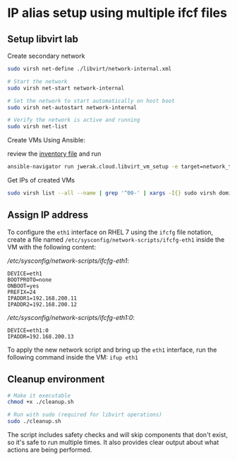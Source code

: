 # IP alias setup using multiple ifcf files

## Setup libvirt lab

Create secondary network

```bash
sudo virsh net-define ./libvirt/network-internal.xml

# Start the network
sudo virsh net-start network-internal

# Set the network to start automatically on host boot
sudo virsh net-autostart network-internal

# Verify the network is active and running
sudo virsh net-list
```

Create VMs Using Ansible:

review the [inventory file](./hosts_and_groups/inventory.yml) and run

```bash
ansible-navigator run jwerak.cloud.libvirt_vm_setup -e target=network_test_nodes
```

Get IPs of created VMs

```bash
sudo virsh list --all --name | grep '^00-' | xargs -I{} sudo virsh domifaddr {} --source agent
```

## Assign IP address

To configure the `eth1` interface on RHEL 7 using the `ifcfg` file notation, create a file named `/etc/sysconfig/network-scripts/ifcfg-eth1` inside the VM with the following content:

*/etc/sysconfig/network-scripts/ifcfg-eth1*:

```env
DEVICE=eth1
BOOTPROTO=none
ONBOOT=yes
PREFIX=24
IPADDR1=192.168.200.11
IPADDR2=192.168.200.12
```

*/etc/sysconfig/network-scripts/ifcfg-eth1:0*:

```env
DEVICE=eth1:0
IPADDR=192.168.200.13
```

To apply the new network script and bring up the `eth1` interface, run the following command inside the VM: `ifup eth1`

## Cleanup environment

```bash
# Make it executable
chmod +x ./cleanup.sh

# Run with sudo (required for libvirt operations)
sudo ./cleanup.sh
```

The script includes safety checks and will skip components that don't exist, so it's safe to run multiple times. It also provides clear output about what actions are being performed.
